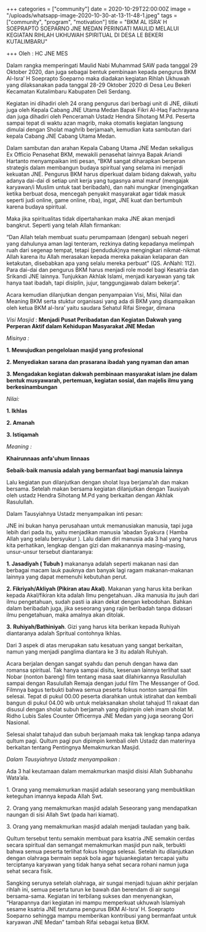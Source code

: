 +++
categories = ["community"]
date = 2020-10-29T22:00:00Z
image = "/uploads/whatsapp-image-2020-10-30-at-13-11-48-1.jpeg"
tags = ["community", "program", "motivation"]
title = "BKM AL ISRA’ H SOEPRAPTO SOEPARNO JNE MEDAN PERINGATI MAULID MELALUI KEGIATAN RIHLAH UKHUWAH SPIRITUAL DI DESA LE BEKERI KUTALIMBARU"

+++
Oleh : HC JNE MES 

Dalam rangka memperingati Maulid Nabi Muhammad SAW pada tanggal 29 Oktober 2020, dan juga sebagai bentuk pembinaan kepada pengurus BKM Al-Isra’ H Soeprapto Soeparno maka diadakan kegiatan Rihlah Ukhuwah yang dilaksanakan pada tanggal 28-29 Oktober 2020 di Desa Leu Bekeri Kecamatan Kutalimbaru Kabupaten Deli Serdang.

Kegiatan ini dihadiri oleh 24 orang pengurus dari berbagi unit di JNE, diikuti juga oleh Kepala Cabang JNE Utama Medan Bapak Fikri Al-Haq Fachrayana dan juga dihadiri oleh Penceramah Ustadz Hendra Sihotang M.Pd. Peserta sampai tepat di waktu azan magrib, maka otomatis kegiatan langsung dimulai dengan Sholat maghrib berjamaah, kemudian kata sambutan dari kepala Cabang JNE Cabang Utama Medan.

Dalam sambutan dan arahan Kepala Cabang Utama JNE Medan sekaligus Ex Officio Penasehat BKM, mewakili penasehat lainnya Bapak Ariandi Hartanto menyampaikan inti pesan, “BKM sangat diharapkan berperan strategis dalam membangun budaya spiritual yang selama ini menjadi kekuatan JNE. Pengurus BKM harus diperkuat dalam bidang dakwah, yaitu adanya dai-dai di setiap unit kerja yang tugasnya amal maruf (mengajak karyawan/i Muslim untuk taat beribadah), dan nahi mungkar (mengingatkan ketika berbuat dosa, mencegah penyakit masyarakat agar tidak masuk seperti judi online, game online, riba), ingat, JNE kuat dan bertumbuh karena budaya spiritual.

Maka jika spiritualitas tidak dipertahankan maka JNE akan menjadi bangkrut. Seperti yang telah Allah firmankan:

“Dan Allah telah membuat suatu perumpamaan (dengan) sebuah negeri yang dahulunya aman lagi tenteram, rezkinya dating kepadanya melimpah ruah dari segenap tempat, tetapi (penduduk)nya mengingkari nikmat-nikmat Allah karena itu Allah merasakan kepada mereka pakaian kelaparan dan ketakutan, disebabkan apa yang selalu mereka perbuat” (QS. AnNahl: 112). Para dai-dai dan pengurus BKM harus menjadi role model bagi Kesatria dan Srikandi JNE lainnya. Tunjukkan Akhlak Islami, menjadi karyawan yang tak hanya taat ibadah, tapi disiplin, jujur, tanggungjawab dalam bekerja”.

Acara kemudian dilanjutkan dengan penyampaian Visi, Misi, Nilai dan Meaning BKM serta stuktur organisasi yang ada di BKM yang disampaikan oleh ketua BKM al-Isra’ yaitu saudara Sehatul Rifai Siregar, dimana

_Visi Masjid_ : **Menjadi Pusat Peribadatan dan Kegiatan Dakwah yang Perperan Aktif dalam Kehidupan Masyarakat JNE Medan**

_Misinya :_

**1. Mewujudkan pengelolaan masjid yang profesional**

**2. Menyediakan sarana dan prasarana ibadah yang nyaman dan aman**

**3. Mengadakan kegiatan dakwah pembinaan masyarakat islam jne dalam bentuk musyawarah, pertemuan, kegiatan sosial, dan majelis ilmu yang berkesinambungan**

_Nilai:_

**1. Ikhlas**

**2. Amanah**

**3. Istiqamah**

_Meaning :_

**Khairunnaas anfa'uhum linnaas**

**Sebaik-baik manusia adalah yang bermanfaat bagi manusia lainnya**

Lalu kegiatan pun dilanjutkan dengan sholat Isya berjama’ah dan makan bersama. Setelah makan bersama kegiatan dilanjutkan dengan Tausiyah oleh ustadz Hendra Sihotang M.Pd yang berkaitan dengan Akhlak Rasulullah.

Dalam Tausyiahnya Ustadz menyampaikan inti pesan:

JNE ini bukan hanya perusahaan untuk memanusiakan manusia, tapi juga lebih dari pada itu, yaitu menjadikan manusia ‘abadan Syakura ( Hamba Allah yang selalu bersyukur ). Lalu dalam diri manusia ada 3 hal yang harus kita perhatikan, lengkap dengan gizi dan makanannya masing-masing, unsur-unsur tersebut diantaranya:

**1. Jasadiyah ( Tubuh )** makananya adalah seperti makanan nasi dan berbagai macam lauk pauknya dan banyak lagi ragam makanan-makanan lainnya yang dapat memenuhi kebutuhan perut.

**2. Fikriyah/Akliyah (Pikiran atau Akal)**. Makanan yang harus kita berikan kepada Akal/fikiran kita adalah Ilmu pengetahuan. Jika manusia itu jauh dari ilmu pengetahuan, sudah pasti ia akan dekat dengan kebodohan. Bahkan dalam beribadah juga, jika seseorang yang rajin beribadah tanpa didasari ilmu pengetahuan, maka amalnya akan ditolak.

**3.** **Ruhiyah/Bathiniyah**. Gizi yang harus kita berikan kepada Ruhiyah diantaranya adalah Spritual contohnya Ikhlas.

Dari 3 aspek di atas merupakan satu kesatuan yang sangat berkaitan, namun yang menjadi panglima diantara ke 3 itu adalah Ruhiyah.

Acara berjalan dengan sangat syahdu dan penuh dengan hawa dan romansa spiritual. Tak hanya sampai disitu, keseruan lainnya terlihat saat Nobar (nonton bareng) film tentang masa saat dilahirkannya Rasulullah sampai dengan Rasulullah Remaja dengan judul film The Messanger of God. Filmnya bagus terbukti bahwa semua peserta fokus nonton sampai film selesai. Tepat di pukul 00.00 peserta diarahkan untuk istirahat dan kembali bangun di pukul 04.00 wib untuk melaksanakan sholat tahajud 11 rakaat dan disusul dengan sholat subuh berjamah yang dipimpin oleh imam sholat M. Ridho Lubis Sales Counter Officernya JNE Medan yang juga seorang Qori Nasional.

Selesai shalat tahajud dan subuh berjamaah maka tak lengkap tanpa adanya qultum pagi. Qultum pagi pun dipimpin kembali oleh Ustadz dan materinya berkaitan tentang Pentingnya Memakmurkan Masjid.

_Dalam Tausyiahnya Ustadz menyampaikan :_

Ada 3 hal keutamaan dalam memakmurkan masjid disisi Allah Subhanahu Wata’ala.

1\. Orang yang memakmurkan masjid adalah seseorang yang membuktikan keteguhan imannya kepada Allah Swt.

2\. Orang yang memakmurkan masjid adalah Seseorang yang mendapatkan naungan di sisi Allah Swt (pada hari kiamat).

3\. Orang yang memakmurkan masjid adalah menjadi tauladan yang baik.

Qultum tersebut tentu semakin membuat para ksatria JNE semakin cerdas secara spiritual dan semangat memakmurkan masjid pun naik, terbukti bahwa semua peserta terlihat fokus hingga selesai. Setelah itu dilanjutkan dengan olahraga bermain sepak bola agar tujuankegiatan tercapai yaitu terciptanya karyawan yang tidak hanya sehat secara rohani namun juga sehat secara fisik.

Sangking serunya setelah olahraga, air sungai menjadi tujuan akhir perjalan rihlah ini, semua peserta turun ke bawah dan berendam di air sungai bersama-sama. Kegiatan ini terbilang sukses dan menyenangkan, “Harapannya dari kegiatan ini mampu memperkuat ukhuwah Islamiyah sesame ksatria JNE terutama pengurus BKM Al-Isra’ H. Soeprapto Soeparno sehingga mampu memberikan kontribusi yang bermanfaat untuk karyawan JNE Medan” tambah Rifai sebagai ketua BKM.